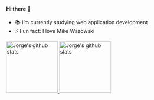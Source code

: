 #### Hi there 👋
- 📚 I’m currently studying web application development
- ⚡ Fun fact: I love Mike Wazowski
<a href="https://github.com/MontejoJorge">
  <img height="140em" src="https://github-readme-stats.vercel.app/api?username=montejojorge&hide=stars,prs&count_private=true&show_icons=true&title_color=58B100&icon_color=58B100&bg_color=F6F8FA&include_all_commits=true" alt="Jorge's github stats" />
<img height="140em" src="https://github-readme-stats.vercel.app/api/top-langs/?username=montejojorge&layout=compact&hide=vim%20script&show_icons=true&title_color=58B100&icon_color=58B100&bg_color=F6F8FA" alt="Jorge's github stats" />
</a>
